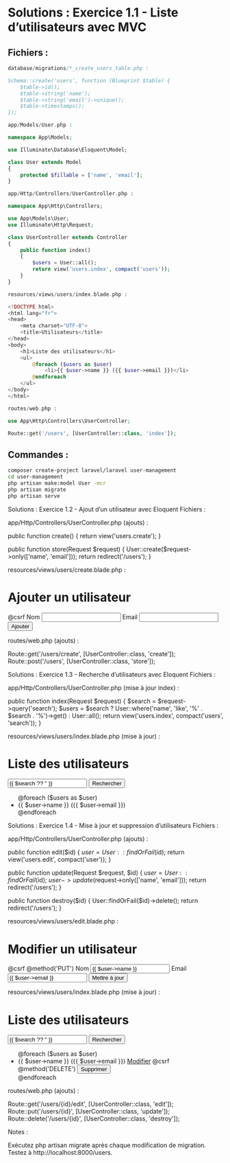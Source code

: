 # Solutions : Exercice 1.1 - Liste d’utilisateurs avec MVC

## Fichiers :

```php
database/migrations/*_create_users_table.php :

Schema::create('users', function (Blueprint $table) {
    $table->id();
    $table->string('name');
    $table->string('email')->unique();
    $table->timestamps();
});
``` 

```php
app/Models/User.php :

namespace App\Models;

use Illuminate\Database\Eloquent\Model;

class User extends Model
{
    protected $fillable = ['name', 'email'];
}
```

```php
app/Http/Controllers/UserController.php :

namespace App\Http\Controllers;

use App\Models\User;
use Illuminate\Http\Request;

class UserController extends Controller
{
    public function index()
    {
        $users = User::all();
        return view('users.index', compact('users'));
    }
}
```

```php
resources/views/users/index.blade.php :

<!DOCTYPE html>
<html lang="fr">
<head>
    <meta charset="UTF-8">
    <title>Utilisateurs</title>
</head>
<body>
    <h1>Liste des utilisateurs</h1>
    <ul>
        @foreach ($users as $user)
            <li>{{ $user->name }} ({{ $user->email }})</li>
        @endforeach
    </ul>
</body>
</html>
```
```php
routes/web.php :

use App\Http\Controllers\UserController;

Route::get('/users', [UserController::class, 'index']);

```

## Commandes :

```bash
composer create-project laravel/laravel user-management
cd user-management
php artisan make:model User -mcr
php artisan migrate
php artisan serve
```

Solutions : Exercice 1.2 - Ajout d’un utilisateur avec Eloquent
Fichiers :

app/Http/Controllers/UserController.php (ajouts) :

public function create()
{
    return view('users.create');
}

public function store(Request $request)
{
    User::create($request->only(['name', 'email']));
    return redirect('/users');
}


resources/views/users/create.blade.php :

<!DOCTYPE html>
<html lang="fr">
<head>
    <meta charset="UTF-8">
    <title>Ajouter un utilisateur</title>
</head>
<body>
    <h1>Ajouter un utilisateur</h1>
    <form method="POST" action="/users">
        @csrf
        <label>Nom</label>
        <input type="text" name="name" required>
        <label>Email</label>
        <input type="email" name="email" required>
        <button type="submit">Ajouter</button>
    </form>
</body>
</html>


routes/web.php (ajouts) :

Route::get('/users/create', [UserController::class, 'create']);
Route::post('/users', [UserController::class, 'store']);


Solutions : Exercice 1.3 - Recherche d’utilisateurs avec Eloquent
Fichiers :

app/Http/Controllers/UserController.php (mise à jour index) :

public function index(Request $request)
{
    $search = $request->query('search');
    $users = $search
        ? User::where('name', 'like', '%' . $search . '%')->get()
        : User::all();
    return view('users.index', compact('users', 'search'));
}


resources/views/users/index.blade.php (mise à jour) :

<!DOCTYPE html>
<html lang="fr">
<head>
    <meta charset="UTF-8">
    <title>Utilisateurs</title>
</head>
<body>
    <h1>Liste des utilisateurs</h1>
    <form method="GET" action="/users">
        <input type="text" name="search" value="{{ $search ?? '' }}" placeholder="Rechercher par nom">
        <button type="submit">Rechercher</button>
    </form>
    <ul>
        @foreach ($users as $user)
            <li>{{ $user->name }} ({{ $user->email }})</li>
        @endforeach
    </ul>
</body>
</html>


Solutions : Exercice 1.4 - Mise à jour et suppression d’utilisateurs
Fichiers :

app/Http/Controllers/UserController.php (ajouts) :

public function edit($id)
{
    $user = User::findOrFail($id);
    return view('users.edit', compact('user'));
}

public function update(Request $request, $id)
{
    $user = User::findOrFail($id);
    $user->update($request->only(['name', 'email']));
    return redirect('/users');
}

public function destroy($id)
{
    User::findOrFail($id)->delete();
    return redirect('/users');
}


resources/views/users/edit.blade.php :

<!DOCTYPE html>
<html lang="fr">
<head>
    <meta charset="UTF-8">
    <title>Modifier un utilisateur</title>
</head>
<body>
    <h1>Modifier un utilisateur</h1>
    <form method="POST" action="/users/{{ $user->id }}">
        @csrf
        @method('PUT')
        <label>Nom</label>
        <input type="text" name="name" value="{{ $user->name }}" required>
        <label>Email</label>
        <input type="email" name="email" value="{{ $user->email }}" required>
        <button type="submit">Mettre à jour</button>
    </form>
</body>
</html>


resources/views/users/index.blade.php (mise à jour) :

<!DOCTYPE html>
<html lang="fr">
<head>
    <meta charset="UTF-8">
    <title>Utilisateurs</title>
</head>
<body>
    <h1>Liste des utilisateurs</h1>
    <form method="GET" action="/users">
        <input type="text" name="search" value="{{ $search ?? '' }}" placeholder="Rechercher par nom">
        <button type="submit">Rechercher</button>
    </form>
    <ul>
        @foreach ($users as $user)
            <li>
                {{ $user->name }} ({{ $user->email }})
                <a href="/users/{{ $user->id }}/edit">Modifier</a>
                <form method="POST" action="/users/{{ $user->id }}" style="display:inline;">
                    @csrf
                    @method('DELETE')
                    <button type="submit">Supprimer</button>
                </form>
            </li>
        @endforeach
    </ul>
</body>
</html>


routes/web.php (ajouts) :

Route::get('/users/{id}/edit', [UserController::class, 'edit']);
Route::put('/users/{id}', [UserController::class, 'update']);
Route::delete('/users/{id}', [UserController::class, 'destroy']);

Notes :

Exécutez php artisan migrate après chaque modification de migration.
Testez à http://localhost:8000/users.

